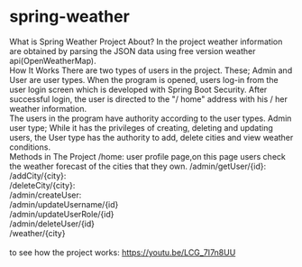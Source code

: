 # spring-weather
What is Spring Weather Project About?
In the project weather information are obtained by parsing the JSON data using free version weather api(OpenWeatherMap).
<br/>
How It Works
There are two types of users in the project. These; Admin and User are user types. When the program is opened, users log-in from the user login screen which is developed with Spring Boot Security. After successful login, the user is directed to the "/ home" address with his / her weather information.
<br/>
The users in the program have authority according to the user types. Admin user type; While it has the privileges of creating, deleting and updating users, the User type has the authority to add, delete cities and view weather conditions.
<br/>
Methods in The Project
/home: user profile page,on this page users check the weather forecast of the cities that they own.
/admin/getUser/{id}:<br/>
/addCity/{city}:<br/>
/deleteCity/{city}:<br/>
/admin/createUser:<br/>
/admin/updateUsername/{id}<br/>
/admin/updateUserRole/{id}<br/>
/admin/deleteUser/{id}<br/>
/weather/{city}<br/>
<br/>
to see how the project works: https://youtu.be/LCG_7I7n8UU
